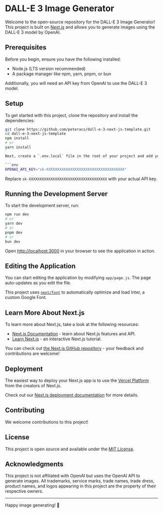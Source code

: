 # DALL-E 3 Image Generator

Welcome to the open-source repository for the DALL-E 3 Image Generator! This project is built on [Next.js](https://nextjs.org/) and allows you to generate images using the DALL-E 3 model by OpenAI.

## Prerequisites

Before you begin, ensure you have the following installed:

- Node.js (LTS version recommended)
- A package manager like npm, yarn, pnpm, or bun

Additionally, you will need an API key from OpenAI to use the DALL-E 3 model.

## Setup

To get started with this project, clone the repository and install the dependencies:

````bash
git clone https://github.com/peteracs/dall-e-3-next-js-template.git
cd dall-e-3-next-js-template
npm install
# or
yarn install

Next, create a `.env.local` file in the root of your project and add your OpenAI API key:

```env
OPENAI_API_KEY="sk-XXXXXXXXXXXXXXXXXXXXXXXXXXXXXXXXXXXX"
````

Replace `sk-XXXXXXXXXXXXXXXXXXXXXXXXXXXXXXXXXXXX` with your actual API key.

## Running the Development Server

To start the development server, run:

```bash
npm run dev
# or
yarn dev
# or
pnpm dev
# or
bun dev
```

Open [http://localhost:3000](http://localhost:3000) in your browser to see the application in action.

## Editing the Application

You can start editing the application by modifying `app/page.js`. The page auto-updates as you edit the file.

This project uses [`next/font`](https://nextjs.org/docs/basic-features/font-optimization) to automatically optimize and load Inter, a custom Google Font.

## Learn More About Next.js

To learn more about Next.js, take a look at the following resources:

- [Next.js Documentation](https://nextjs.org/docs) - learn about Next.js features and API.
- [Learn Next.js](https://nextjs.org/learn) - an interactive Next.js tutorial.

You can check out [the Next.js GitHub repository](https://github.com/vercel/next.js/) - your feedback and contributions are welcome!

## Deployment

The easiest way to deploy your Next.js app is to use the [Vercel Platform](https://vercel.com/new?utm_medium=default-template&filter=next.js&utm_source=create-next-app&utm_campaign=create-next-app-readme) from the creators of Next.js.

Check out our [Next.js deployment documentation](https://nextjs.org/docs/deployment) for more details.

## Contributing

We welcome contributions to this project!

## License

This project is open source and available under the [MIT License](LICENSE).

## Acknowledgments

This project is not affiliated with OpenAI but uses the OpenAI API to generate images. All trademarks, service marks, trade names, trade dress, product names, and logos appearing in this project are the property of their respective owners.

---

Happy image generating! 🎨
